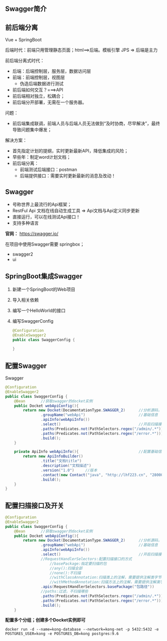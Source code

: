 ## Swagger简介

## 前后端分离

Vue + SpringBoot

后端时代：前端只用管理静态页面；html==>后端。模板引擎 JPS => 后端是主力



前后端分离式时代：

* 后端：后端控制层，服务层，数据访问层
* 前端：前端控制层，视图层
  * 伪造后端数据进行测试
* 前后端如何交互？===>API
* 前后端相对独立，松耦合；
* 前后端分开部署，无需在一个服务器。



问题：

* 前后端集成联调，前端人员与后端人员无法做到“及时协商，尽早解决”，最终导致问题集中爆发；

解决方案：

* 首先指定计划的提纲，实时更新最新API，降低集成的风险；
* 早些年：制定word计划文档；
* 前后端分离：
  * 前端测试后端接口：postman
  * 后端提供接口：需要实时更新最新的消息及改动！



## Swagger

* 号称世界上最流行的Api框架；
* RestFul Api 文档在线自动生成工具 => Api文档与Api定义同步更新
* 直接运行，可以在线测试Api接口！
* 支持多种语言



**官网：** https://swagger.io/ 



在项目中使用Swagger需要 springbox；

* swagger2
* ui



## SpringBoot集成Swagger

1. 新建一个SpringBoot的Web项目

2. 导入相关依赖

3. 编写一个HelloWorld的接口

4. 编写SwaggerConfig

   ```java
   @Configuration
   @EnableSwagger2
   public class SwaggerConfig {
       
   }
   ```

   





## 配置Swagger

Swagger

```java
@Configuration
@EnableSwagger2
public class SwaggerConfig {
    @Bean		//获取swagger的docket实例
    public Docket webApiConfig(){
        return new Docket(DocumentationType.SWAGGER_2)		//分析源码，使用最新版
                .groupName("webApi")						//基础信息
                .apiInfo(webApiInfo())
                .select()									//开启扫描接口配置，最后必须build
                .paths(Predicates.not(PathSelectors.regex("/admin/.*")))
                .paths(Predicates.not(PathSelectors.regex("/error.*")))
                .build();
    }

    private ApiInfo webApiInfo(){						    //配置基础信息
        return new ApiInfoBuilder()
                .title("文档title")
                .description("文档描述")
                .version("1.0")		//版本
                .contact(new Contact("java", "http://lhf223.cn", "280001404@qq.com")) //作者信息
                .build();
    }
}
```





## 配置扫描接口及开关

```java
@Configuration
@EnableSwagger2
public class SwaggerConfig {
    @Bean		//获取swagger的docket实例
    public Docket webApiConfig(){
        return new Docket(DocumentationType.SWAGGER_2)		//分析源码，使用最新版
                .groupName("webApi")						//基础信息
                .apiInfo(webApiInfo())
                .select()									//开启扫描接口配置，最后必须build
            	//RequestHandlerSelectors:配置扫描接口的方式
                    //basePackage:指定要扫描的包
                    //any():扫描全部
                    //none():不扫描
                    //withClassAnnotation:扫描类上的注解，需要提供注解类字节码文件
            		//withMethodAnnotation:扫描方法上的注解，需要提供注解类字节码文件
            	.apis(RequestHandlerSelectors.basePackage("包路径"))
            	//paths:过滤，不扫描哪些
                .paths(Predicates.not(PathSelectors.regex("/admin/.*")))
                .paths(Predicates.not(PathSelectors.regex("/error.*")))
                .build();
    }
```



**配置多个分组；创建多个Docket实例即可**



```
docker run -d --name=kong-database --network=kong-net -p 5432:5432 -e POSTGRES_USER=kong -e POSTGRES_DB=kong postgres:9.6 
```

